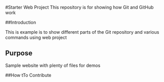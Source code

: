 #Starter Web Project
This repository is for showing how Git and GitHub work

##Introduction

This is example is to show different parts of 
the Git repository and various commands
using web project

## Purpose

Sample website with plenty of files for demos

##How tTo Contribute

